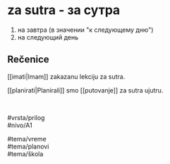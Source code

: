 # za sutra - за сутра

1. на завтра (в значении "к следующему дню")  
2. на следующий день

## Rečenice

[[imati|Imam]] zakazanu lekciju za sutra.

[[planirati|Planirali]] smo [[putovanje]] za sutra ujutru.

<br>

#vrsta/prilog  
#nivo/A1  

#tema/vreme  
#tema/planovi  
#tema/škola  
